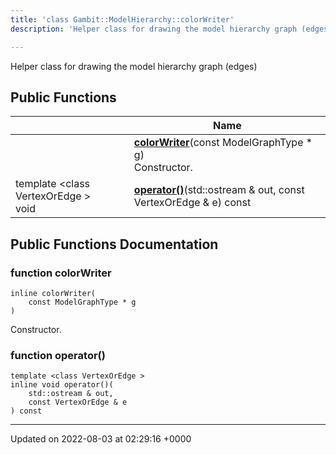 ```yaml
---
title: 'class Gambit::ModelHierarchy::colorWriter'
description: 'Helper class for drawing the model hierarchy graph (edges) '

---
```









Helper class for drawing the model hierarchy graph (edges) 

## Public Functions

|                | Name           |
| -------------- | -------------- |
| | **[colorWriter](/documentation/code/darkbit_development/classes/classgambit_1_1modelhierarchy_1_1colorwriter/#function-colorwriter)**(const ModelGraphType * g)<br>Constructor.  |
| template <class VertexOrEdge \> <br>void | **[operator()](/documentation/code/darkbit_development/classes/classgambit_1_1modelhierarchy_1_1colorwriter/#function-operator())**(std::ostream & out, const VertexOrEdge & e) const |

## Public Functions Documentation

### function colorWriter

```
inline colorWriter(
    const ModelGraphType * g
)
```

Constructor. 

### function operator()

```
template <class VertexOrEdge >
inline void operator()(
    std::ostream & out,
    const VertexOrEdge & e
) const
```


-------------------------------

Updated on 2022-08-03 at 02:29:16 +0000